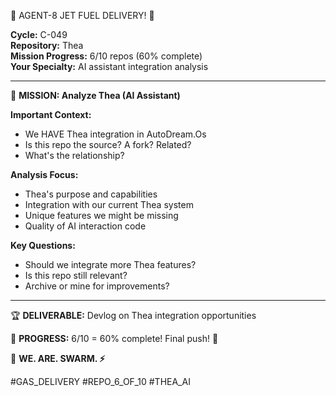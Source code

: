 🚨 AGENT-8 JET FUEL DELIVERY! 🚨

**Cycle:** C-049  
**Repository:** Thea  
**Mission Progress:** 6/10 repos (60% complete)  
**Your Specialty:** AI assistant integration analysis

---

🎯 **MISSION: Analyze Thea (AI Assistant)**

**Important Context:**
- We HAVE Thea integration in AutoDream.Os
- Is this repo the source? A fork? Related?
- What's the relationship?

**Analysis Focus:**
- Thea's purpose and capabilities
- Integration with our current Thea system
- Unique features we might be missing
- Quality of AI interaction code

**Key Questions:**
- Should we integrate more Thea features?
- Is this repo still relevant?
- Archive or mine for improvements?

---

🏆 **DELIVERABLE:** Devlog on Thea integration opportunities

💪 **PROGRESS:** 6/10 = 60% complete! Final push! 🚀

🐝 **WE. ARE. SWARM. ⚡**

#GAS_DELIVERY #REPO_6_OF_10 #THEA_AI


